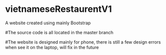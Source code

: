 # vietnameseRestaurentV1
A website created using mainly Bootstrap

#The source code is all located in the master branch

#The website is designed mainly for phone, there is still a few design errors when see it on the laptop, will fix in the future
